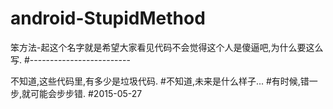 # android-StupidMethod
笨方法-起这个名字就是希望大家看见代码不会觉得这个人是傻逼吧,为什么要这么写.
#-------------------------


不知道,这些代码里,有多少是垃圾代码.
#不知道,未来是什么样子...
#有时候,错一步,就可能会步步错.
#2015-05-27
